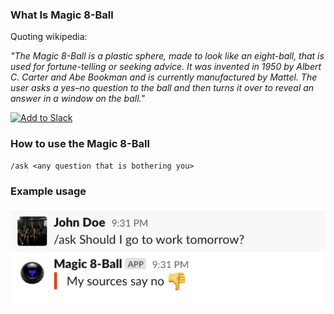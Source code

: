 ### What Is Magic 8-Ball
Quoting wikipedia:

_"The Magic 8-Ball is a plastic sphere, made to look like an eight-ball, that is used for fortune-telling or seeking advice. It was invented in 1950 by Albert C. Carter and Abe Bookman and is currently manufactured by Mattel. The user asks a yes–no question to the ball and then turns it over to reveal an answer in a window on the ball."_

<a href="https://slack.com/oauth/v2/authorize?client_id=962873913474.963386515618&scope=commands"><img alt="Add to Slack" height="40" width="139" src="https://platform.slack-edge.com/img/add_to_slack.png" srcset="https://platform.slack-edge.com/img/add_to_slack.png 1x, https://platform.slack-edge.com/img/add_to_slack@2x.png 2x"></a>

### How to use the Magic 8-Ball

```
/ask <any question that is bothering you>
```

### Example usage


![Screen](https://raw.githubusercontent.com/pturczyk/assets/eightball/imgs/screen.png)

